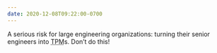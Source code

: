 ```yaml
---
date: 2020-12-08T09:22:00-0700
---
```


A serious risk for large engineering organizations: turning their senior engineers into <abbr title="technical product manager">TPM</abbr>s. Don’t do this!